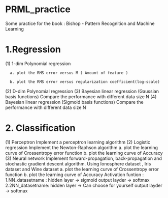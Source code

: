 # PRML_practice
Some practice for the book : Bishop - Pattern Recognition and Machine Learning
# 1.Regression
  (1) 1-dim Polynomial regression
  
      a. plot the RMS error versus M ( Amount of feature )  
      
      b. plot the RMS error versus regularization coefficient(log-scale)
      
  (2) D-dim Polynomial regression
  (3) Bayesian linear regression (Gaussian basis functions)
      Compare the performance with different data size N
  (4) Bayesian linear regression (Sigmoid basis functions)
      Compare the performance with different data size N
# 2. Classification
  (1) Perceptron
      Implement a perceptron learning algorithm
  (2) Logistic regression
      Implement the Newton-Raphson algorithm
      a. plot the learning curve of Crossentropy error function
      b. plot the learning curve of Accuracy
  (3) Neural network
      Implement forward-propagation, back-propagation and stochastic gradient descent algorithm.
      Using Ionosphere dataset , Iris dataset and Wine dataset
      a. plot the learning curve of Crossentropy error function
      b. plot the learning curve of Accuracy
      Activation funtion :
      1.NN_datasetname : hidden layer -> sigmoid
                         output layder -> softmax
      2.2NN_datasetname: hidden layer -> Can choose for yourself
                         output layder -> softmax
